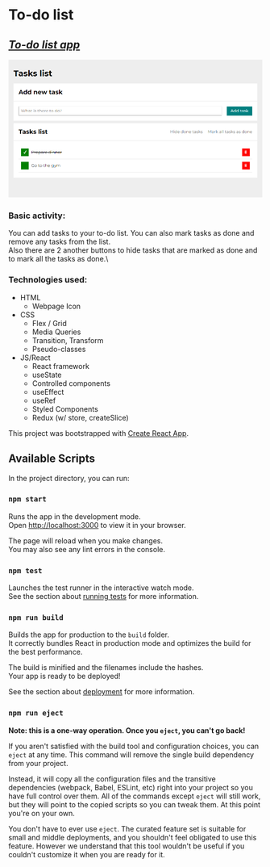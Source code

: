 # To-do list

## *[To-do list app](https://adrode.github.io/todos-list-react/)*

![pageScreenshot](images/taskListPageScreenshotUpdate1.png)

### Basic activity:

You can add tasks to your to-do list. You can also mark tasks as done and remove any tasks from the list.\
Also there are 2 another buttons to hide tasks that are marked as done and to mark all the tasks as done.\

### Technologies used:
- HTML
    - Webpage Icon
- CSS
    - Flex / Grid
    - Media Queries
    - Transition, Transform
    - Pseudo-classes
- JS/React
    - React framework
    - useState
    - Controlled components
    - useEffect
    - useRef
    - Styled Components
    - Redux (w/ store, createSlice)

This project was bootstrapped with [Create React App](https://github.com/facebook/create-react-app).

## Available Scripts

In the project directory, you can run:

### `npm start`

Runs the app in the development mode.\
Open [http://localhost:3000](http://localhost:3000) to view it in your browser.

The page will reload when you make changes.\
You may also see any lint errors in the console.

### `npm test`

Launches the test runner in the interactive watch mode.\
See the section about [running tests](https://facebook.github.io/create-react-app/docs/running-tests) for more information.

### `npm run build`

Builds the app for production to the `build` folder.\
It correctly bundles React in production mode and optimizes the build for the best performance.

The build is minified and the filenames include the hashes.\
Your app is ready to be deployed!

See the section about [deployment](https://facebook.github.io/create-react-app/docs/deployment) for more information.

### `npm run eject`

**Note: this is a one-way operation. Once you `eject`, you can't go back!**

If you aren't satisfied with the build tool and configuration choices, you can `eject` at any time. This command will remove the single build dependency from your project.

Instead, it will copy all the configuration files and the transitive dependencies (webpack, Babel, ESLint, etc) right into your project so you have full control over them. All of the commands except `eject` will still work, but they will point to the copied scripts so you can tweak them. At this point you're on your own.

You don't have to ever use `eject`. The curated feature set is suitable for small and middle deployments, and you shouldn't feel obligated to use this feature. However we understand that this tool wouldn't be useful if you couldn't customize it when you are ready for it.